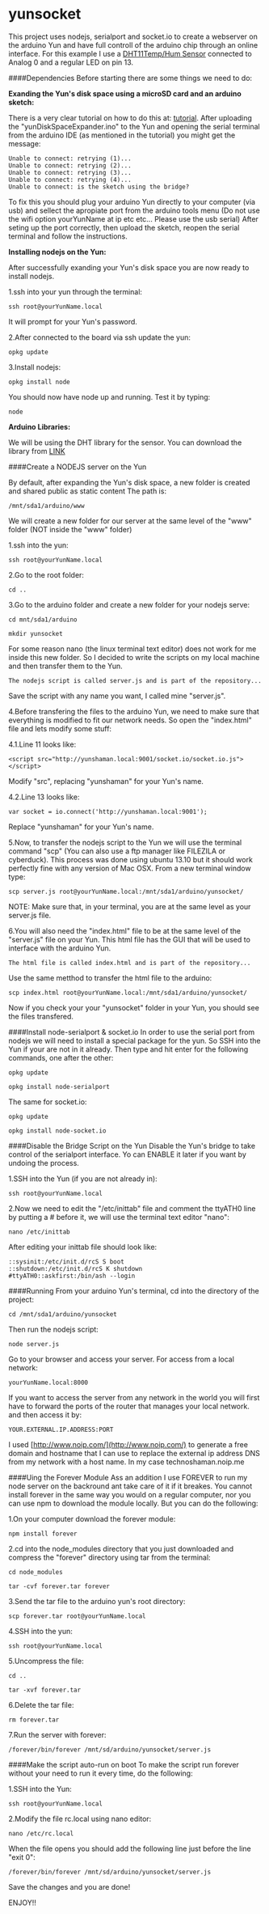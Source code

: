 yunsocket
=========
This project uses nodejs, serialport and socket.io to create a webserver on the arduino Yun and have full controll of the arduino chip through an online interface. For this example I use a [DHT11Temp/Hum Sensor](http://www.hobbyist.co.nz/?q=documentations/wiring-up-dht11-temp-humidity-sensor-to-your-arduino) connected to Analog 0 and a regular LED on pin 13. 


####Dependencies
Before starting there are some things we need to do:

__Exanding the Yun's disk space using a microSD card and an arduino sketch:__

There is a very clear tutorial on how to do this at: [tutorial](http://arduino.cc/en/Tutorial/ExpandingYunDiskSpace). After uploading the "yunDiskSpaceExpander.ino" to the Yun and opening the serial terminal from the arduino IDE (as mentioned in the tutorial) you might get the message:

	Unable to connect: retrying (1)... 
	Unable to connect: retrying (2)... 
	Unable to connect: retrying (3)... 
	Unable to connect: retrying (4)... 
	Unable to connect: is the sketch using the bridge? 

To fix this you should plug your arduino Yun directly to your computer (via usb) and sellect the apropiate port from the arduino tools menu (Do not use the wifi option yourYunName at ip etc etc... Please use the usb serial) After seting up the port correctly, then upload the sketch, reopen the serial terminal and follow the instructions.

__Installing nodejs on the Yun:__

After successfully exanding your Yun's disk space you are now ready to install nodejs. 

1.ssh into your yun through the terminal:

	ssh root@yourYunName.local

It will prompt for your Yun's password.

2.After connected to the board via ssh update the yun:

	opkg update

3.Install nodejs:

	opkg install node

You should now have node up and running. Test it by typing:

	node

__Arduino Libraries:__

We will be using the DHT library for the sensor. You can download the library from [LINK](https://github.com/adafruit/DHT-sensor-library)

####Create a NODEJS server on the Yun

By default, after expanding the Yun's disk space, a new folder is created and shared public as static content The path is:

	/mnt/sda1/arduino/www

We will create a new folder for our server at the same level of the "www" folder (NOT inside the "www" folder)

1.ssh into the yun:

	ssh root@yourYunName.local

2.Go to the root folder:

	cd ..

3.Go to the arduino folder and create a new folder for your nodejs serve:

	cd mnt/sda1/arduino

	mkdir yunsocket

For some reason nano (the linux terminal text editor) does not work for me inside this new folder. So I decided to write the scripts on my local machine and then transfer them to the Yun.

	The nodejs script is called server.js and is part of the repository...

Save the script with any name you want, I called mine "server.js". 

4.Before transfering the files to the arduino Yun, we need to make sure that everything is modified to fit our network needs. So open the "index.html" file and lets modify some stuff:

4.1.Line 11 looks like:

	<script src="http://yunshaman.local:9001/socket.io/socket.io.js"></script>

Modify "src", replacing "yunshaman" for your Yun's name.

4.2.Line 13 looks like:

	var socket = io.connect('http://yunshaman.local:9001');

Replace "yunshaman" for your Yun's name.

5.Now, to transfer the nodejs script to the Yun we will use the terminal command "scp" (You can also use a ftp manager like FILEZILA or cyberduck). This process was done using ubuntu 13.10 but it should work perfectly fine with any version of Mac OSX. From a new terminal window type:

	scp server.js root@yourYunName.local:/mnt/sda1/arduino/yunsocket/

NOTE: Make sure that, in your terminal, you are at the same level as your server.js file.

6.You will also need the "index.html" file to be at the same level of the "server.js" file on your Yun. This html file has the GUI that will be used to interface with the arduino Yun. 

	The html file is called index.html and is part of the repository...

Use the same metthod to transfer the html file to the arduino:

	scp index.html root@yourYunName.local:/mnt/sda1/arduino/yunsocket/

Now if you check your your "yunsocket" folder in your Yun, you should see the files transfered.

####Install node-serialport & socket.io
In order to use the serial port from nodejs we will need to install a special package for the yun. So SSH into the Yun if your are not in it already. Then type and hit enter for the following commands, one after the other:

	opkg update

	opkg install node-serialport

The same for socket.io:

	opkg update

	opkg install node-socket.io


####Disable the Bridge Script on the Yun
Disable the Yun's bridge to take control of the serialport interface. Yo can ENABLE it later if you want by undoing the process.

1.SSH into the Yun (if you are not already in):

	ssh root@yourYunName.local

2.Now we need to edit the "/etc/inittab" file and comment the ttyATH0 line by putting a # before it, we will use the terminal text editor "nano":

	nano /etc/inittab

After editing your inittab file should look like:

	::sysinit:/etc/init.d/rcS S boot
	::shutdown:/etc/init.d/rcS K shutdown
	#ttyATH0::askfirst:/bin/ash --login

####Running
From your arduino Yun's terminal, cd into the directory of the project:

	cd /mnt/sda1/arduino/yunsocket

Then run the nodejs script:

	node server.js

Go to your browser and access your server. For access from a local network:

	yourYunName.local:8000

If you want to access the server from any network in the world you will first have to forward the ports of the router that manages your local network. and then access it by:

	YOUR.EXTERNAL.IP.ADDRESS:PORT	

I used [http://www.noip.com/](http://www.noip.com/) to generate a free domain and hostname that I can use to replace the external ip address DNS from my network with a host name. In my case technoshaman.noip.me

####Uing the Forever Module
Ass an addition I use FOREVER to run my node server on the backround ant take care of it if it breakes. You cannot install forever in the same way you would on a regular computer, nor you can use npm to download the module locally. But you can do the following:

1.On your computer download the forever module:

	npm install forever

2.cd into the node_modules directory that you just downloaded and compress the "forever" directory using tar from the terminal:

	cd node_modules
	
	tar -cvf forever.tar forever

3.Send the tar file to the arduino yun's root directory:

	scp forever.tar root@yourYunName.local

4.SSH into the yun:

	ssh root@yourYunName.local

5.Uncompress the file:

	cd ..

	tar -xvf forever.tar

6.Delete the tar file:

	rm forever.tar

7.Run the server with forever:

	/forever/bin/forever /mnt/sd/arduino/yunsocket/server.js

####Make the script auto-run on boot
To make the script run forever without your need to run it every time, do the following:

1.SSH into the Yun:

	ssh root@yourYunName.local

2.Modify the file rc.local using nano editor:

	nano /etc/rc.local

When the file opens you should add the following line just before the line "exit 0":

	/forever/bin/forever /mnt/sd/arduino/yunsocket/server.js

Save the changes and you are done!

ENJOY!!





